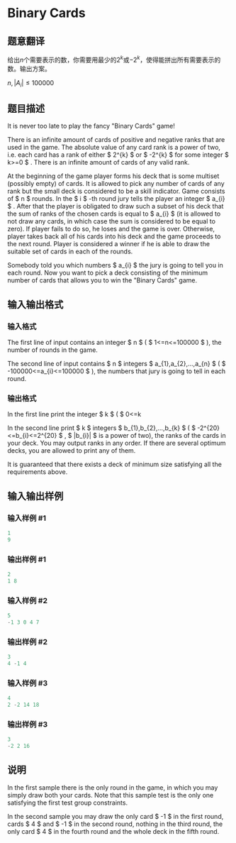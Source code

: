 # Binary Cards

## 题意翻译

给出$n$个需要表示的数，你需要用最少的$2^k$或$-2^k$，使得能拼出所有需要表示的数。输出方案。

$n,|A_i|\leq 100000$

## 题目描述

It is never too late to play the fancy "Binary Cards" game!

There is an infinite amount of cards of positive and negative ranks that are used in the game. The absolute value of any card rank is a power of two, i.e. each card has a rank of either $ 2^{k} $ or $ -2^{k} $ for some integer $ k>=0 $ . There is an infinite amount of cards of any valid rank.

At the beginning of the game player forms his deck that is some multiset (possibly empty) of cards. It is allowed to pick any number of cards of any rank but the small deck is considered to be a skill indicator. Game consists of $ n $ rounds. In the $ i $ -th round jury tells the player an integer $ a_{i} $ . After that the player is obligated to draw such a subset of his deck that the sum of ranks of the chosen cards is equal to $ a_{i} $ (it is allowed to not draw any cards, in which case the sum is considered to be equal to zero). If player fails to do so, he loses and the game is over. Otherwise, player takes back all of his cards into his deck and the game proceeds to the next round. Player is considered a winner if he is able to draw the suitable set of cards in each of the rounds.

Somebody told you which numbers $ a_{i} $ the jury is going to tell you in each round. Now you want to pick a deck consisting of the minimum number of cards that allows you to win the "Binary Cards" game.

## 输入输出格式

### 输入格式

The first line of input contains an integer $ n $ ( $ 1<=n<=100000 $ ), the number of rounds in the game.

The second line of input contains $ n $ integers $ a_{1},a_{2},...,a_{n} $ ( $ -100000<=a_{i}<=100000 $ ), the numbers that jury is going to tell in each round.

### 输出格式

In the first line print the integer $ k $ ( $ 0<=k

In the second line print $ k $ integers $ b_{1},b_{2},...,b_{k} $ ( $ -2^{20}<=b_{i}<=2^{20} $ , $ |b_{i}| $ is a power of two), the ranks of the cards in your deck. You may output ranks in any order. If there are several optimum decks, you are allowed to print any of them.

It is guaranteed that there exists a deck of minimum size satisfying all the requirements above.

## 输入输出样例

### 输入样例 #1

```cpp
1
9

```
### 输出样例 #1

```cpp
2
1 8

```
### 输入样例 #2

```cpp
5
-1 3 0 4 7

```
### 输出样例 #2

```cpp
3
4 -1 4

```
### 输入样例 #3

```cpp
4
2 -2 14 18

```
### 输出样例 #3

```cpp
3
-2 2 16
```


## 说明

In the first sample there is the only round in the game, in which you may simply draw both your cards. Note that this sample test is the only one satisfying the first test group constraints.

In the second sample you may draw the only card $ -1 $ in the first round, cards $ 4 $ and $ -1 $ in the second round, nothing in the third round, the only card $ 4 $ in the fourth round and the whole deck in the fifth round.

